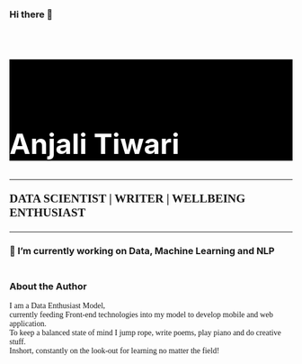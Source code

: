 ### Hi there 👋

<h1 class="s-color" style=" font-size:50px; background-color:black; color:white "><br><br>Anjali Tiwari</h1>
				<h2 class="s-color" style='font-family: Fantasy;'>
					<hr> DATA SCIENTIST | WRITER | WELLBEING ENTHUSIAST <hr></h2>

<!--
**AnjaliTiwari21/AnjaliTiwari21** is a ✨ _special_ ✨ repository because its `README.md` (this file) appears on your GitHub profile.

Here are some ideas to get you started:


-->

<h3> 🔭 I’m currently working on Data, Machine Learning and NLP </h3>

<div class="col-lg-12 text-center">
	<h3 class="s-color"><br>About the Author</h3>
		<p style= "font-family: calibri" > I am a Data Enthusiast Model,<br>
				currently feeding Front-end technologies into my model to develop mobile and web application.<br>
				To keep a balanced state of mind I jump rope, write poems, play piano and do creative stuff.<br>
				Inshort, constantly on the look-out for learning no matter the field!</p>

</div>
			
				


